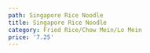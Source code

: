 ```yaml
---
path: Singapore Rice Noodle
title: Singapore Rice Noodle
category: Fried Rice/Chow Mein/Lo Mein
price: '7.25'
---
```


